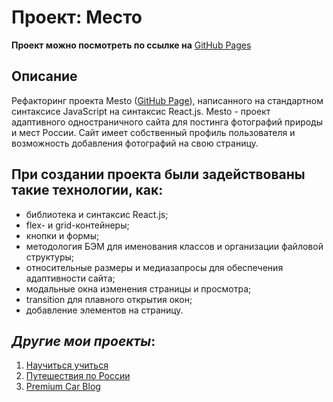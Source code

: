 # Проект: Место

**Проект можно посмотреть по ссылке на** [GitHub Pages](https://kliueva-kath.github.io/mesto-react/)

## Описание

Рефакторинг проекта Mesto ([GitHub Page](https://kliueva-kath.github.io/mesto/)), написанного на стандартном синтаксисе JavaScript на синтаксис React.js.
Mesto - проект адаптивного одностраничного сайта для постинга фотографий природы и мест России. Сайт имеет собственный профиль пользователя и возможность добавления фотографий на свою страницу.

## При создании проекта были задействованы такие технологии, как:

- библиотека и синтаксис React.js;
- flex- и grid-контейнеры;
- кнопки и формы;
- методология БЭМ для именования классов и организации файловой структуры;
- относительные размеры и медиазапросы для обеспечения адаптивности сайта;
- модальные окна изменения страницы и просмотра;
- transition для плавного открытия окон;
- добавление элементов на страницу.

## _Другие мои проекты_:

1. [Научиться учиться](https://kliueva-kath.github.io/how-to-learn/)
2. [Путешествия по России](https://kliueva-kath.github.io/russian-travel/)
3. [Premium Car Blog](https://github.com/Kliueva-Kath/premium-car-blog/)
